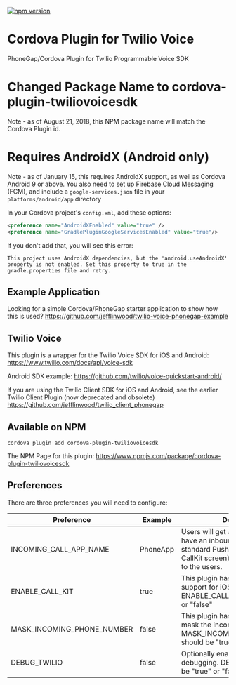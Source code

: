 [![npm version](https://badge.fury.io/js/cordova-plugin-twiliovoicesdk.svg)](https://badge.fury.io/js/cordova-plugin-twiliovoicesdk)

# Cordova Plugin for Twilio Voice
PhoneGap/Cordova Plugin for Twilio Programmable Voice SDK

# Changed Package Name to cordova-plugin-twiliovoicesdk
Note - as of August 21, 2018, this NPM package name will match the Cordova Plugin id.

# Requires AndroidX (Android only)
Note - as of January 15, this requires AndroidX support, as well as Cordova Android 9 or above. You also need to set up Firebase Cloud Messaging (FCM), and include a `google-services.json` file in your `platforms/android/app` directory

In your Cordova project's `config.xml`, add these options:

```xml
<preference name="AndroidXEnabled" value="true" />
<preference name="GradlePluginGoogleServicesEnabled" value="true"/>
```

If you don't add that, you will see this error:

```
This project uses AndroidX dependencies, but the 'android.useAndroidX' property is not enabled. Set this property to true in the gradle.properties file and retry.
```

## Example Application
Looking for a simple Cordova/PhoneGap starter application to show how this is used?
https://github.com/jefflinwood/twilio-voice-phonegap-example

## Twilio Voice
This plugin is a wrapper for the Twilio Voice SDK for iOS and Android:
https://www.twilio.com/docs/api/voice-sdk

Android SDK example:
https://github.com/twilio/voice-quickstart-android/

If you are using the Twilio Client SDK for iOS and Android, see the earlier Twilio Client Plugin (now deprecated and obsolete)
https://github.com/jefflinwood/twilio_client_phonegap


## Available on NPM

```
cordova plugin add cordova-plugin-twiliovoicesdk
```

The NPM Page for this plugin: https://www.npmjs.com/package/cordova-plugin-twiliovoicesdk

## Preferences

There are three preferences you will need to configure:

Preference | Example | Description
---------- | ------- | -----------
INCOMING_CALL_APP_NAME | PhoneApp | Users will get a notification that they have an inbound call (either a standard Push notification, or a CallKit screen) - this name is shown to the users.
ENABLE_CALL_KIT | true | This plugin has optional CallKit support for iOS 10 and above. ENABLE_CALL_KIT should be "true" or "false"
MASK_INCOMING_PHONE_NUMBER | false | This plugin has optional ability to mask the incoming phone number. MASK_INCOMING_PHONE_NUMBER should be "true" or "false"
DEBUG_TWILIO | false | Optionally enable twilio library debugging. DEBUG_TWILIO should be "true" or "false"
